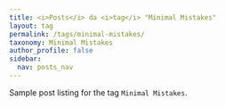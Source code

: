 ```yaml
---
title: <i>Posts</i> da <i>tag</i> "Minimal Mistakes"
layout: tag
permalink: /tags/minimal-mistakes/
taxonomy: Minimal Mistakes
author_profile: false
sidebar:
  nav: posts_nav
---
```


Sample post listing for the tag `Minimal Mistakes`.
